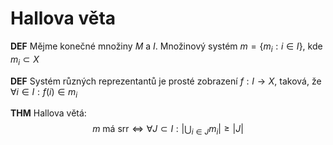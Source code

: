 # Hallova věta

**DEF** Mějme konečné množiny $M$ a $I$. Množinový systém $m = \{m_i: i \in I\}$, kde $m_i \subset X$

**DEF** Systém různých reprezentantů je prosté zobrazení $f: I \to X$, taková, že $\forall i \in I: f(i) \in m_i$

**THM** Hallova větá:
$$m \text{ má srr} \iff \forall J \subset I: |\bigcup_{i \in J} m_i| \geq |J|$$
